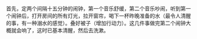 首先，定两个间隔十五分钟的闹钟，第一个音乐舒缓，第二个音乐吵闹，听到第一个闹钟后，打开房间的所有灯光，拉开窗帘，喝下一杯昨晚准备的水（最令人清醒的事，有一种溺水的感觉）。叠好被子（增加行动力）。这几件事做完第二个闹钟大概就会响了，这时已基本清醒，然后去洗漱。